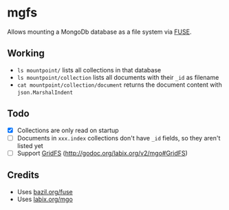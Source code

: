mgfs
========

Allows mounting a MongoDb database as a file system via [FUSE](https://bazil.org/fuse/).


## Working
* `ls mountpoint/` lists all collections in that database
* `ls mountpoint/collection` lists all documents with their `_id` as filename
* `cat mountpoint/collection/document` returns the document content with `json.MarshalIndent`


## Todo
- [x] Collections are only read on startup
- [ ] Documents in `xxx.index` collections don't have `_id` fields, so they aren't listed yet
- [ ] Support [GridFS](http://www.mongodb.org/display/DOCS/GridFS) (http://godoc.org/labix.org/v2/mgo#GridFS)

## Credits
* Uses [bazil.org/fuse](http://bazil.org/fuse)
* Uses [labix.org/mgo](http://labix.org/mgo)
